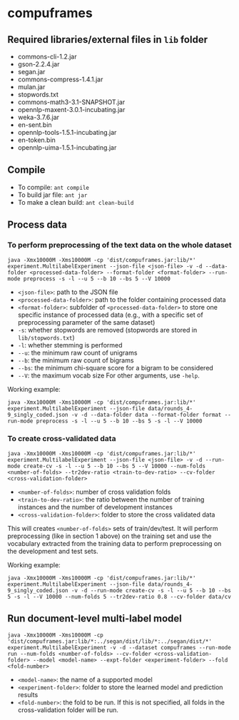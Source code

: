 compuframes
===========

## Required libraries/external files in `lib` folder
- commons-cli-1.2.jar
- gson-2.2.4.jar
- segan.jar
- commons-compress-1.4.1.jar
- mulan.jar
- stopwords.txt
- commons-math3-3.1-SNAPSHOT.jar
- opennlp-maxent-3.0.1-incubating.jar
- weka-3.7.6.jar
- en-sent.bin
- opennlp-tools-1.5.1-incubating.jar
- en-token.bin
- opennlp-uima-1.5.1-incubating.jar

## Compile
- To compile: `ant compile`
- To build jar file: `ant jar`
- To make a clean build: `ant clean-build`
  
## Process data
### To perform preprocessing of the text data on the whole dataset

```
java -Xmx10000M -Xms10000M -cp 'dist/compuframes.jar:lib/*' experiment.MultilabelExperiment --json-file <json-file> -v -d --data-folder <processed-data-folder> --format-folder <format-folder> --run-mode preprocess -s -l --u 5 --b 10 --bs 5 --V 10000
```
- `<json-file>`: path to the JSON file
- `<processed-data-folder>`: path to the folder containing processed data
- `<format-folder>`: subfolder of `<processed-data-folder>` to store one specific instance of processed data (e.g., with a specific set of preprocessing parameter of the same dataset)
- `-s`: whether stopwords are removed (stopwords are stored in `lib/stopwords.txt`)
- `-l`: whether stemming is performed
- `--u`: the minimum raw count of unigrams
- `--b`: the minimum raw count of bigrams
- `--bs`: the minimum chi-square score for a bigram to be considered
- `--V`: the maximum vocab size
For other arguments, use `-help`.

Working example:
```
java -Xmx10000M -Xms10000M -cp 'dist/compuframes.jar:lib/*' experiment.MultilabelExperiment --json-file data/rounds_4-9_singly_coded.json -v -d --data-folder data --format-folder format --run-mode preprocess -s -l --u 5 --b 10 --bs 5 -s -l --V 10000
```

### To create cross-validated data

```
java -Xmx10000M -Xms10000M -cp 'dist/compuframes.jar:lib/*' experiment.MultilabelExperiment --json-file <json-file> -v -d --run-mode create-cv -s -l --u 5 --b 10 --bs 5 --V 10000 --num-folds <number-of-folds> --tr2dev-ratio <train-to-dev-ratio> --cv-folder <cross-validation-folder>
```
- `<number-of-folds>`: number of cross validation folds
- `<train-to-dev-ratio>`: the ratio between the number of training instances and the number of development instances
- `<cross-validation-folder>`: folder to store the cross validated data

This will creates `<number-of-folds>` sets of train/dev/test. It will perform preprocessing (like in section 1 above) on the training set and use the vocabulary extracted from the training data to perform preprocessing on the development and test sets.

Working example:
```
java -Xmx10000M -Xms10000M -cp 'dist/compuframes.jar:lib/*' experiment.MultilabelExperiment --json-file data/rounds_4-9_singly_coded.json -v -d --run-mode create-cv -s -l --u 5 --b 10 --bs 5 -s -l --V 10000 --num-folds 5 --tr2dev-ratio 0.8 --cv-folder data/cv
```
    
## Run document-level multi-label model
```
java -Xmx10000M -Xms10000M -cp 'dist/compuframes.jar:lib/*:../segan/dist/lib/*:../segan/dist/*' experiment.MultilabelExperiment -v -d --dataset compuframes --run-mode run --num-folds <number-of-folds> --cv-folder <cross-validation-folder> --model <model-name> --expt-folder <experiment-folder> --fold <fold-number>
```
- `<model-name>`: the name of a supported model
- `<experiment-folder>`: folder to store the learned model and prediction results
- `<fold-number>`: the fold to be run. If this is not specified, all folds in the cross-validation folder will be run. 
